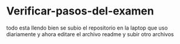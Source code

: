 # Verificar-pasos-del-examen 
todo esta llendo bien se subio el repositorio en la laptop que uso diariamente y ahora editare el archivo readme y subir otro archivos


